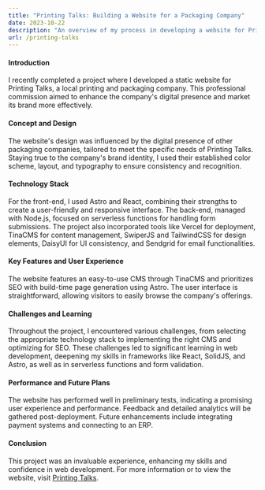 ```yaml
---
title: "Printing Talks: Building a Website for a Packaging Company"
date: 2023-10-22
description: "An overview of my process in developing a website for Printing Talks, a local printing and packaging company."
url: /printing-talks
---
```


#### Introduction

I recently completed a project where I developed a static website for Printing Talks, a local printing and packaging company. This professional commission aimed to enhance the company's digital presence and market its brand more effectively.

#### Concept and Design

The website's design was influenced by the digital presence of other packaging companies, tailored to meet the specific needs of Printing Talks. Staying true to the company's brand identity, I used their established color scheme, layout, and typography to ensure consistency and recognition.

#### Technology Stack

For the front-end, I used Astro and React, combining their strengths to create a user-friendly and responsive interface. The back-end, managed with Node.js, focused on serverless functions for handling form submissions. The project also incorporated tools like Vercel for deployment, TinaCMS for content management, SwiperJS and TailwindCSS for design elements, DaisyUI for UI consistency, and Sendgrid for email functionalities.

#### Key Features and User Experience

The website features an easy-to-use CMS through TinaCMS and prioritizes SEO with build-time page generation using Astro. The user interface is straightforward, allowing visitors to easily browse the company's offerings.

#### Challenges and Learning

Throughout the project, I encountered various challenges, from selecting the appropriate technology stack to implementing the right CMS and optimizing for SEO. These challenges led to significant learning in web development, deepening my skills in frameworks like React, SolidJS, and Astro, as well as in serverless functions and form validation.

#### Performance and Future Plans

The website has performed well in preliminary tests, indicating a promising user experience and performance. Feedback and detailed analytics will be gathered post-deployment. Future enhancements include integrating payment systems and connecting to an ERP.

#### Conclusion

This project was an invaluable experience, enhancing my skills and confidence in web development. For more information or to view the website, visit [Printing Talks](https://printingtalks.ae).

